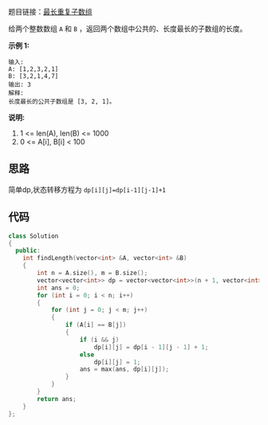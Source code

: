 题目链接：[最长重复子数组](https://leetcode-cn.com/problems/maximum-length-of-repeated-subarray/submissions/)

给两个整数数组 `A` 和 `B` ，返回两个数组中公共的、长度最长的子数组的长度。

**示例 1:**

```
输入:
A: [1,2,3,2,1]
B: [3,2,1,4,7]
输出: 3
解释: 
长度最长的公共子数组是 [3, 2, 1]。
```

**说明:**

1. 1 <= len(A), len(B) <= 1000
2. 0 <= A[i], B[i] < 100

## 思路

简单dp,状态转移方程为 `dp[i][j]=dp[i-1][j-1]+1`

## 代码

```cpp
class Solution
{
  public:
    int findLength(vector<int> &A, vector<int> &B)
    {
        int n = A.size(), m = B.size();
        vector<vector<int>> dp = vector<vector<int>>(n + 1, vector<int>(m + 1, 0));
        int ans = 0;
        for (int i = 0; i < n; i++)
        {
            for (int j = 0; j < m; j++)
            {
                if (A[i] == B[j])
                {
                    if (i && j)
                        dp[i][j] = dp[i - 1][j - 1] + 1;
                    else
                        dp[i][j] = 1;
                    ans = max(ans, dp[i][j]);
                }
            }
        }
        return ans;
    }
};
```

